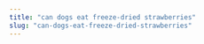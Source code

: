 ```yaml
---
title: "can dogs eat freeze-dried strawberries"
slug: "can-dogs-eat-freeze-dried-strawberries"
---
```


